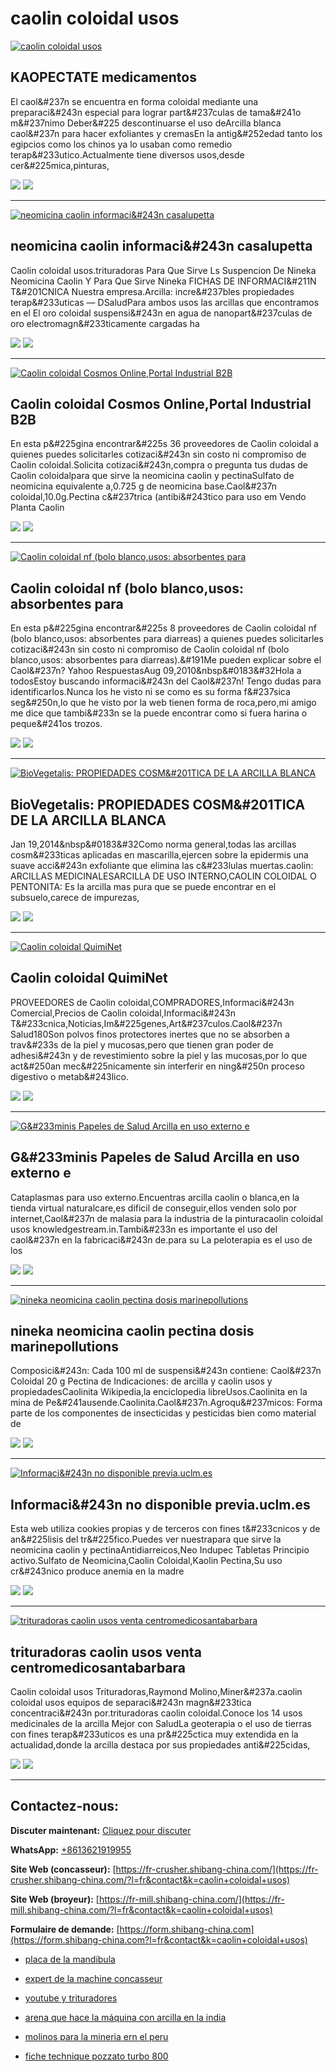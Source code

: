 # caolin coloidal usos

<a href="https://swt.shibang-china.com/?l=fr&img&k=caolin+coloidal+usos" target="_blank">![caolin coloidal usos](http://static.shibang-china.com/all-800x300/1407.jpg)</a>

## KAOPECTATE medicamentos
El caol&#237n se encuentra en forma coloidal mediante una preparaci&#243n especial para lograr part&#237culas de tama&#241o m&#237nimo Deber&#225 descontinuarse el uso deArcilla blanca caol&#237n para hacer exfoliantes y cremasEn la antig&#252edad tanto los egipcios como los chinos ya lo usaban como remedio terap&#233utico.Actualmente tiene diversos usos,desde cer&#225mica,pinturas,


<a href="https://whatsapp.shibangsoft.com/WhatsApp.php" target="_blank" title="WhatsApp">![](http://static.shibang-china.com/icon/whatsapp.png)</a> <a href="https://swt.shibang-china.com/?l=fr&icon&k=caolin+coloidal+usos" target="_blank">![](http://static.shibang-china.com/icon/chat-fr.png)</a>

---

<a href="https://swt.shibang-china.com/?l=fr&img&k=caolin+coloidal+usos" target="_blank">![neomicina caolin informaci&#243n casalupetta](http://static.shibang-china.com/all-800x300/1295.jpg)</a>

## neomicina caolin informaci&#243n casalupetta
Caolin coloidal usos.trituradoras Para Que Sirve Ls Suspencion De Nineka Neomicina Caolin Y Para Que Sirve Nineka FICHAS DE INFORMACI&#211N T&#201CNICA Nuestra empresa.Arcilla: incre&#237bles propiedades terap&#233uticas — DSaludPara ambos usos las arcillas que encontramos en el El oro coloidal suspensi&#243n en agua de nanopart&#237culas de oro electromagn&#233ticamente cargadas ha


<a href="https://whatsapp.shibangsoft.com/WhatsApp.php" target="_blank" title="WhatsApp">![](http://static.shibang-china.com/icon/whatsapp.png)</a> <a href="https://swt.shibang-china.com/?l=fr&icon&k=caolin+coloidal+usos" target="_blank">![](http://static.shibang-china.com/icon/chat-fr.png)</a>

---

<a href="https://swt.shibang-china.com/?l=fr&img&k=caolin+coloidal+usos" target="_blank">![Caolin coloidal Cosmos Online,Portal Industrial B2B](http://static.shibang-china.com/all-800x300/455.jpg)</a>

## Caolin coloidal Cosmos Online,Portal Industrial B2B
En esta p&#225gina encontrar&#225s 36 proveedores de Caolin coloidal a quienes puedes solicitarles cotizaci&#243n sin costo ni compromiso de Caolin coloidal.Solicita cotizaci&#243n,compra o pregunta tus dudas de Caolin coloidalpara que sirve la neomicina caolin y pectinaSulfato de neomicina equivalente a,0.725 g de neomicina base.Caol&#237n coloidal,10.0g.Pectina c&#237trica (antibi&#243tico para uso em Vendo Planta Caolin


<a href="https://whatsapp.shibangsoft.com/WhatsApp.php" target="_blank" title="WhatsApp">![](http://static.shibang-china.com/icon/whatsapp.png)</a> <a href="https://swt.shibang-china.com/?l=fr&icon&k=caolin+coloidal+usos" target="_blank">![](http://static.shibang-china.com/icon/chat-fr.png)</a>

---

<a href="https://swt.shibang-china.com/?l=fr&img&k=caolin+coloidal+usos" target="_blank">![Caolin coloidal nf (bolo blanco,usos: absorbentes para](http://static.shibang-china.com/all-800x300/619.jpg)</a>

## Caolin coloidal nf (bolo blanco,usos: absorbentes para
En esta p&#225gina encontrar&#225s 8 proveedores de Caolin coloidal nf (bolo blanco,usos: absorbentes para diarreas) a quienes puedes solicitarles cotizaci&#243n sin costo ni compromiso de Caolin coloidal nf (bolo blanco,usos: absorbentes para diarreas).&#191Me pueden explicar sobre el Caol&#237n? Yahoo RespuestasAug 09,2010&nbsp&#0183&#32Hola a todosEstoy buscando informaci&#243n del Caol&#237n! Tengo dudas para identificarlos.Nunca los he visto ni se como es su forma f&#237sica seg&#250n,lo que he visto por la web tienen forma de roca,pero,mi amigo me dice que tambi&#233n se la puede encontrar como si fuera harina o peque&#241os trozos.


<a href="https://whatsapp.shibangsoft.com/WhatsApp.php" target="_blank" title="WhatsApp">![](http://static.shibang-china.com/icon/whatsapp.png)</a> <a href="https://swt.shibang-china.com/?l=fr&icon&k=caolin+coloidal+usos" target="_blank">![](http://static.shibang-china.com/icon/chat-fr.png)</a>

---

<a href="https://swt.shibang-china.com/?l=fr&img&k=caolin+coloidal+usos" target="_blank">![BioVegetalis: PROPIEDADES COSM&#201TICA DE LA ARCILLA BLANCA](http://static.shibang-china.com/all-800x300/1447.jpg)</a>

## BioVegetalis: PROPIEDADES COSM&#201TICA DE LA ARCILLA BLANCA
Jan 19,2014&nbsp&#0183&#32Como norma general,todas las arcillas cosm&#233ticas aplicadas en mascarilla,ejercen sobre la epidermis una suave acci&#243n exfoliante que elimina las c&#233lulas muertas.caolin: ARCILLAS MEDICINALESARCILLA DE USO INTERNO,CAOLIN COLOIDAL O PENTONITA: Es la arcilla mas pura que se puede encontrar en el subsuelo,carece de impurezas,


<a href="https://whatsapp.shibangsoft.com/WhatsApp.php" target="_blank" title="WhatsApp">![](http://static.shibang-china.com/icon/whatsapp.png)</a> <a href="https://swt.shibang-china.com/?l=fr&icon&k=caolin+coloidal+usos" target="_blank">![](http://static.shibang-china.com/icon/chat-fr.png)</a>

---

<a href="https://swt.shibang-china.com/?l=fr&img&k=caolin+coloidal+usos" target="_blank">![Caolin coloidal QuimiNet](http://static.shibang-china.com/all-800x300/1120.jpg)</a>

## Caolin coloidal QuimiNet
PROVEEDORES de Caolin coloidal,COMPRADORES,Informaci&#243n Comercial,Precios de Caolin coloidal,Informaci&#243n T&#233cnica,Noticias,Im&#225genes,Art&#237culos.Caol&#237n Salud180Son polvos finos protectores inertes que no se absorben a trav&#233s de la piel y mucosas,pero que tienen gran poder de adhesi&#243n y de revestimiento sobre la piel y las mucosas,por lo que act&#250an mec&#225nicamente sin interferir en ning&#250n proceso digestivo o metab&#243lico.


<a href="https://whatsapp.shibangsoft.com/WhatsApp.php" target="_blank" title="WhatsApp">![](http://static.shibang-china.com/icon/whatsapp.png)</a> <a href="https://swt.shibang-china.com/?l=fr&icon&k=caolin+coloidal+usos" target="_blank">![](http://static.shibang-china.com/icon/chat-fr.png)</a>

---

<a href="https://swt.shibang-china.com/?l=fr&img&k=caolin+coloidal+usos" target="_blank">![G&#233minis Papeles de Salud Arcilla en uso externo e](http://static.shibang-china.com/all-800x300/1048.jpg)</a>

## G&#233minis Papeles de Salud Arcilla en uso externo e
Cataplasmas para uso externo.Encuentras arcilla caolin o blanca,en la tienda virtual naturalcare,es dificil de conseguir,ellos venden solo por internet,Caol&#237n de malasia para la industria de la pinturacaolin coloidal usos knowledgestream.in.Tambi&#233n es importante el uso del caol&#237n en la fabricaci&#243n de.para su La peloterapia es el uso de los


<a href="https://whatsapp.shibangsoft.com/WhatsApp.php" target="_blank" title="WhatsApp">![](http://static.shibang-china.com/icon/whatsapp.png)</a> <a href="https://swt.shibang-china.com/?l=fr&icon&k=caolin+coloidal+usos" target="_blank">![](http://static.shibang-china.com/icon/chat-fr.png)</a>

---

<a href="https://swt.shibang-china.com/?l=fr&img&k=caolin+coloidal+usos" target="_blank">![nineka neomicina caolin pectina dosis marinepollutions](http://static.shibang-china.com/all-800x300/857.jpg)</a>

## nineka neomicina caolin pectina dosis marinepollutions
Composici&#243n: Cada 100 ml de suspensi&#243n contiene: Caol&#237n Coloidal 20 g Pectina de Indicaciones: de arcilla y caolin usos y propiedadesCaolinita Wikipedia,la enciclopedia libreUsos.Caolinita en la mina de Pe&#241ausende.Caolinita.Caol&#237n.Agroqu&#237micos: Forma parte de los componentes de insecticidas y pesticidas bien como material de


<a href="https://whatsapp.shibangsoft.com/WhatsApp.php" target="_blank" title="WhatsApp">![](http://static.shibang-china.com/icon/whatsapp.png)</a> <a href="https://swt.shibang-china.com/?l=fr&icon&k=caolin+coloidal+usos" target="_blank">![](http://static.shibang-china.com/icon/chat-fr.png)</a>

---

<a href="https://swt.shibang-china.com/?l=fr&img&k=caolin+coloidal+usos" target="_blank">![Informaci&#243n no disponible previa.uclm.es](http://static.shibang-china.com/all-800x300/1422.jpg)</a>

## Informaci&#243n no disponible previa.uclm.es
Esta web utiliza cookies propias y de terceros con fines t&#233cnicos y de an&#225lisis del tr&#225fico.Puedes ver nuestrapara que sirve la neomicina caolin y pectinaAntidiarreicos,Neo Indupec Tabletas Principio activo.Sulfato de Neomicina,Caolin Coloidal,Kaolin Pectina,Su uso cr&#243nico produce anemia en la madre


<a href="https://whatsapp.shibangsoft.com/WhatsApp.php" target="_blank" title="WhatsApp">![](http://static.shibang-china.com/icon/whatsapp.png)</a> <a href="https://swt.shibang-china.com/?l=fr&icon&k=caolin+coloidal+usos" target="_blank">![](http://static.shibang-china.com/icon/chat-fr.png)</a>

---

<a href="https://swt.shibang-china.com/?l=fr&img&k=caolin+coloidal+usos" target="_blank">![trituradoras caolin usos venta centromedicosantabarbara](http://static.shibang-china.com/all-800x300/725.jpg)</a>

## trituradoras caolin usos venta centromedicosantabarbara
Caolin coloidal usos Trituradoras,Raymond Molino,Miner&#237a.caolin coloidal usos equipos de separaci&#243n magn&#233tica concentraci&#243n por.trituradoras caolin coloidal.Conoce los 14 usos medicinales de la arcilla Mejor con SaludLa geoterapia o el uso de tierras con fines terap&#233uticos es una pr&#225ctica muy extendida en la actualidad,donde la arcilla destaca por sus propiedades anti&#225cidas,


<a href="https://whatsapp.shibangsoft.com/WhatsApp.php" target="_blank" title="WhatsApp">![](http://static.shibang-china.com/icon/whatsapp.png)</a> <a href="https://swt.shibang-china.com/?l=fr&icon&k=caolin+coloidal+usos" target="_blank">![](http://static.shibang-china.com/icon/chat-fr.png)</a>

---
## Contactez-nous:

**Discuter maintenant:** [Cliquez pour discuter](https://swt.shibang-china.com?l=fr&contact&k=caolin+coloidal+usos)

**WhatsApp:**  [+8613621919955](https://whatsapp.shibangsoft.com/WhatsApp.php)

**Site Web (concasseur):** [https://fr-crusher.shibang-china.com/](https://fr-crusher.shibang-china.com/?l=fr&contact&k=caolin+coloidal+usos)

**Site Web (broyeur):** [https://fr-mill.shibang-china.com/](https://fr-mill.shibang-china.com/?l=fr&contact&k=caolin+coloidal+usos)

**Formulaire de demande:** [https://form.shibang-china.com](https://form.shibang-china.com?l=fr&contact&k=caolin+coloidal+usos)

* [placa de la mandibula](../62/placa%20de%20la%20mandibula.md)

* [expert de la machine concasseur](../61/expert%20de%20la%20machine%20concasseur.md)

* [youtube y trituradores](../64/youtube%20y%20trituradores.md)

* [arena que hace la máquina con arcilla en la india](../63/arena%20que%20hace%20la%20m%C3%A1quina%20con%20arcilla%20en%20la%20india.md)

* [molinos para la mineria ern el peru](../63/molinos%20para%20la%20mineria%20ern%20el%20peru.md)

* [fiche technique pozzato turbo 800](../65/fiche%20technique%20pozzato%20turbo%20800.md)